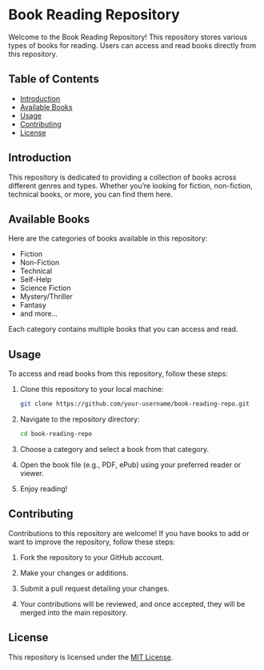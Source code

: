 # Book Reading Repository

Welcome to the Book Reading Repository! This repository stores various types of books for reading. Users can access and read books directly from this repository.

## Table of Contents

- [Introduction](#introduction)
- [Available Books](#available-books)
- [Usage](#usage)
- [Contributing](#contributing)
- [License](#license)

## Introduction

This repository is dedicated to providing a collection of books across different genres and types. Whether you’re looking for fiction, non-fiction, technical books, or more, you can find them here.

## Available Books

Here are the categories of books available in this repository:

- Fiction
- Non-Fiction
- Technical
- Self-Help
- Science Fiction
- Mystery/Thriller
- Fantasy
- and more...

Each category contains multiple books that you can access and read.

## Usage

To access and read books from this repository, follow these steps:

1. Clone this repository to your local machine:
   ```bash
   git clone https://github.com/your-username/book-reading-repo.git
   ```

2. Navigate to the repository directory:
   ```bash
   cd book-reading-repo
   ```

3. Choose a category and select a book from that category.

4. Open the book file (e.g., PDF, ePub) using your preferred reader or viewer.

5. Enjoy reading!

## Contributing

Contributions to this repository are welcome! If you have books to add or want to improve the repository, follow these steps:

1. Fork the repository to your GitHub account.

2. Make your changes or additions.

3. Submit a pull request detailing your changes.

4. Your contributions will be reviewed, and once accepted, they will be merged into the main repository.

## License

This repository is licensed under the [MIT License](LICENSE).
